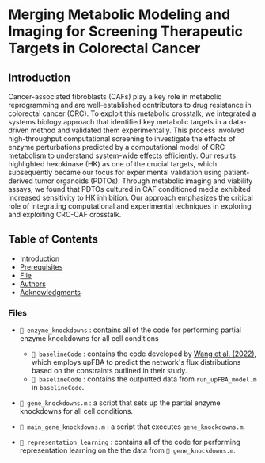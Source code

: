 # Merging Metabolic Modeling and Imaging for Screening Therapeutic Targets in Colorectal Cancer

## Introduction
Cancer-associated fibroblasts (CAFs) play a key role in metabolic reprogramming and are well-established contributors to drug resistance in colorectal cancer (CRC). To exploit this metabolic crosstalk, we integrated a systems biology approach that identified key metabolic targets in a data-driven method and validated them experimentally. This process involved high-throughput computational screening to investigate the effects of enzyme perturbations predicted by a computational model of CRC metabolism to understand system-wide effects efficiently. Our results highlighted hexokinase (HK) as one of the crucial targets, which subsequently became our focus for experimental validation using patient-derived tumor organoids (PDTOs). Through metabolic imaging and viability assays, we found that PDTOs cultured in CAF conditioned media exhibited increased sensitivity to HK inhibition. Our approach emphasizes the critical role of integrating computational and experimental techniques in exploring and exploiting CRC-CAF crosstalk.

## Table of Contents
- [Introduction](#introduction)
- [Prerequisites](#prerequisites)
- [File](#files)
- [Authors](#authors)
- [Acknowledgments](#acknowledgments)

### Files
- ` 📁 enzyme_knockdowns ` : contains all of the code for performing partial enzyme knockdowns for all cell conditions
  - ` 📁 baselineCode ` : contains the code developed by [Wang et al. (2022)](https://www.sciencedirect.com/science/article/pii/S1096717621001774?via%3Dihub), which employs upFBA to predict the network's flux distributions based on the constraints outlined in their study.
  - ` 📁 baselineCode ` : contains the outputted data from `run_upFBA_model.m` in `baselineCode`. 

- `📜 gene_knockdowns.m` : a script that sets up the partial enzyme knockdowns for all cell conditions.
- `📜 main_gene_knockdowns.m` : a script that executes `gene_knockdowns.m`.

- ` 📁 representation_learning ` : contains all of the code for performing representation learning on the the data from `📜 gene_knockdowns.m`.

